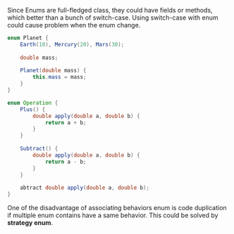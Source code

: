 Since Enums are full-fledged class, they could have fields or methods, which better than a bunch of switch-case. Using switch-case with enum could cause problem when the enum change.

``` java
enum Planet {
    Earth(10), Mercury(20), Mars(30);
    
    double mass;
    
    Planet(double mass) {
        this.mass = mass;
    }
}

enum Operation {
    Plus() {
        double apply(double a, double b) {
            return a + b;
        }
    }
    
    Subtract() {
        double apply(double a, double b) {
            return a - b;
        }
    }
        
    abtract double apply(double a, double b);
}
````

One of the disadvantage of associating behaviors enum is code duplication if multiple enum contains have a same behavior. 
This could be solved by **strategy enum**.